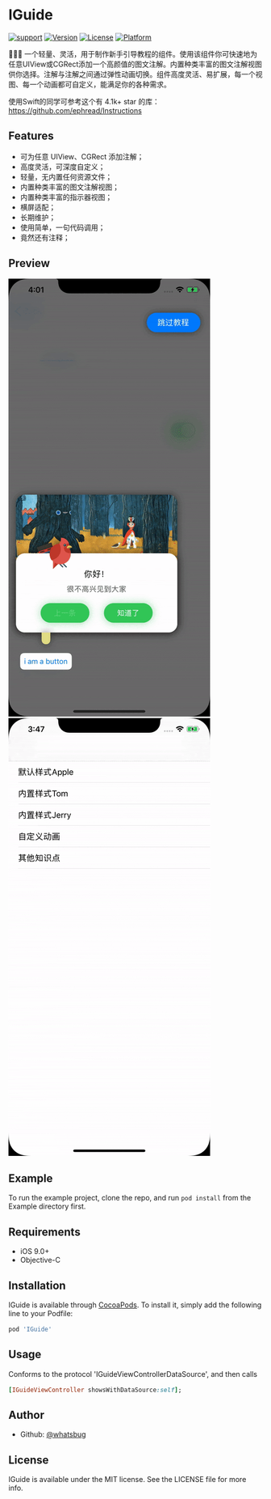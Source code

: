 # IGuide

[![support](https://img.shields.io/badge/support-ios%209.0+-orange.svg)](#)
[![Version](https://img.shields.io/cocoapods/v/IGuide.svg?style=flat)](https://cocoapods.org/pods/IGuide)
[![License](https://img.shields.io/cocoapods/l/IGuide.svg?style=flat)](https://cocoapods.org/pods/IGuide)
[![Platform](https://img.shields.io/cocoapods/p/IGuide.svg?style=flat)](https://cocoapods.org/pods/IGuide)

🎃🎃🎃 一个轻量、灵活，用于制作新手引导教程的组件。使用该组件你可快速地为任意UIView或CGRect添加一个高颜值的图文注解。内置种类丰富的图文注解视图供你选择。注解与注解之间通过弹性动画切换。组件高度灵活、易扩展，每一个视图、每一个动画都可自定义，能满足你的各种需求。

使用Swift的同学可参考这个有 4.1k+ star 的库：https://github.com/ephread/Instructions

## Features

* 可为任意 UIView、CGRect 添加注解；
* 高度灵活，可深度自定义；
* 轻量，无内置任何资源文件；
* 内置种类丰富的图文注解视图；
* 内置种类丰富的指示器视图；
* 横屏适配；
* 长期维护；
* 使用简单，一句代码调用；
* 竟然还有注释；

## Preview

![preview](/preview.gif)![preview](/preview2.gif)

## Example

To run the example project, clone the repo, and run `pod install` from the Example directory first.

## Requirements

- iOS 9.0+
- Objective-C

## Installation

IGuide is available through [CocoaPods](https://cocoapods.org). To install
it, simply add the following line to your Podfile:

```ruby
pod 'IGuide'
```

## Usage

Conforms to the protocol 'IGuideViewControllerDataSource', and then calls

```ruby
[IGuideViewController showsWithDataSource:self];
```

## Author

* Github: [@whatsbug](https://github.com/whatsbug)

## License

IGuide is available under the MIT license. See the LICENSE file for more info.
